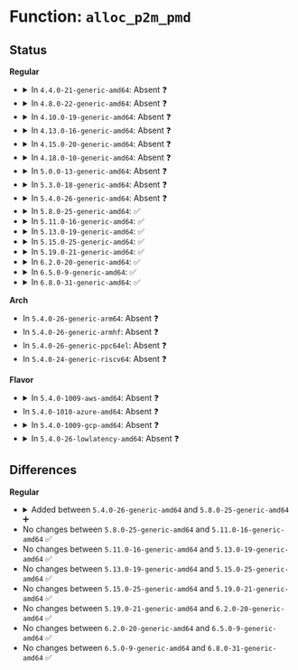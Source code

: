 # Function: <code>alloc_p2m_pmd</code>

## Status
<b>Regular</b>
<ul>
<li>
<details>
<summary>In <code>4.4.0-21-generic-amd64</code>: Absent ❓</summary>

```json
{
  "name": "alloc_p2m_pmd",
  "collision_type": "Unique Static",
  "inline_type": "Full",
  "funcs": [
    {
      "addr": 18446744071578995302,
      "name": "alloc_p2m_pmd",
      "external": false,
      "loc": "arch/x86/xen/p2m.c:470",
      "file": "arch/x86/xen/p2m.c",
      "inline": "not declared, inlined",
      "caller_inline": [
        "arch/x86/xen/p2m.c:xen_alloc_p2m_entry"
      ],
      "caller_func": []
    }
  ],
  "symbols": []
}
```
</details>
</li>
<li>
<details>
<summary>In <code>4.8.0-22-generic-amd64</code>: Absent ❓</summary>

```json
{
  "name": "alloc_p2m_pmd",
  "collision_type": "Unique Static",
  "inline_type": "Full",
  "funcs": [
    {
      "addr": 18446744071578992022,
      "name": "alloc_p2m_pmd",
      "external": false,
      "loc": "arch/x86/xen/p2m.c:470",
      "file": "arch/x86/xen/p2m.c",
      "inline": "not declared, inlined",
      "caller_inline": [
        "arch/x86/xen/p2m.c:xen_alloc_p2m_entry"
      ],
      "caller_func": []
    }
  ],
  "symbols": []
}
```
</details>
</li>
<li>
<details>
<summary>In <code>4.10.0-19-generic-amd64</code>: Absent ❓</summary>

```json
{
  "name": "alloc_p2m_pmd",
  "collision_type": "Unique Static",
  "inline_type": "Full",
  "funcs": [
    {
      "addr": 18446744071578993862,
      "name": "alloc_p2m_pmd",
      "external": false,
      "loc": "arch/x86/xen/p2m.c:470",
      "file": "arch/x86/xen/p2m.c",
      "inline": "not declared, inlined",
      "caller_inline": [
        "arch/x86/xen/p2m.c:xen_alloc_p2m_entry"
      ],
      "caller_func": []
    }
  ],
  "symbols": []
}
```
</details>
</li>
<li>
<details>
<summary>In <code>4.13.0-16-generic-amd64</code>: Absent ❓</summary>

```json
{
  "name": "alloc_p2m_pmd",
  "collision_type": "Unique Static",
  "inline_type": "Full",
  "funcs": [
    {
      "addr": 18446744071578965443,
      "name": "alloc_p2m_pmd",
      "external": false,
      "loc": "arch/x86/xen/p2m.c:470",
      "file": "arch/x86/xen/p2m.c",
      "inline": "not declared, inlined",
      "caller_inline": [
        "arch/x86/xen/p2m.c:xen_alloc_p2m_entry"
      ],
      "caller_func": []
    }
  ],
  "symbols": []
}
```
</details>
</li>
<li>
<details>
<summary>In <code>4.15.0-20-generic-amd64</code>: Absent ❓</summary>

```json
{
  "name": "alloc_p2m_pmd",
  "collision_type": "Unique Static",
  "inline_type": "Full",
  "funcs": [
    {
      "addr": 18446744071578968939,
      "name": "alloc_p2m_pmd",
      "external": false,
      "loc": "arch/x86/xen/p2m.c:463",
      "file": "arch/x86/xen/p2m.c",
      "inline": "not declared, inlined",
      "caller_inline": [
        "arch/x86/xen/p2m.c:xen_alloc_p2m_entry"
      ],
      "caller_func": []
    }
  ],
  "symbols": []
}
```
</details>
</li>
<li>
<details>
<summary>In <code>4.18.0-10-generic-amd64</code>: Absent ❓</summary>

```json
{
  "name": "alloc_p2m_pmd",
  "collision_type": "Unique Static",
  "inline_type": "Full",
  "funcs": [
    {
      "addr": 0,
      "name": "alloc_p2m_pmd",
      "external": false,
      "loc": "arch/x86/xen/p2m.c:463",
      "file": "arch/x86/xen/p2m.c",
      "inline": "not declared, inlined",
      "caller_inline": [
        "arch/x86/xen/p2m.c:xen_alloc_p2m_entry"
      ],
      "caller_func": []
    }
  ],
  "symbols": []
}
```
</details>
</li>
<li>
<details>
<summary>In <code>5.0.0-13-generic-amd64</code>: Absent ❓</summary>

```json
{
  "name": "alloc_p2m_pmd",
  "collision_type": "Unique Static",
  "inline_type": "Full",
  "funcs": [
    {
      "addr": 0,
      "name": "alloc_p2m_pmd",
      "external": false,
      "loc": "arch/x86/xen/p2m.c:465",
      "file": "arch/x86/xen/p2m.c",
      "inline": "not declared, inlined",
      "caller_inline": [
        "arch/x86/xen/p2m.c:xen_alloc_p2m_entry"
      ],
      "caller_func": []
    }
  ],
  "symbols": []
}
```
</details>
</li>
<li>
<details>
<summary>In <code>5.3.0-18-generic-amd64</code>: Absent ❓</summary>

```json
{
  "name": "alloc_p2m_pmd",
  "collision_type": "Unique Static",
  "inline_type": "Full",
  "funcs": [
    {
      "addr": 0,
      "name": "alloc_p2m_pmd",
      "external": false,
      "loc": "arch/x86/xen/p2m.c:472",
      "file": "arch/x86/xen/p2m.c",
      "inline": "not declared, inlined",
      "caller_inline": [
        "arch/x86/xen/p2m.c:xen_alloc_p2m_entry"
      ],
      "caller_func": []
    }
  ],
  "symbols": []
}
```
</details>
</li>
<li>
<details>
<summary>In <code>5.4.0-26-generic-amd64</code>: Absent ❓</summary>

```json
{
  "name": "alloc_p2m_pmd",
  "collision_type": "Unique Static",
  "inline_type": "Full",
  "funcs": [
    {
      "addr": 0,
      "name": "alloc_p2m_pmd",
      "external": false,
      "loc": "arch/x86/xen/p2m.c:472",
      "file": "arch/x86/xen/p2m.c",
      "inline": "not declared, inlined",
      "caller_inline": [
        "arch/x86/xen/p2m.c:xen_alloc_p2m_entry"
      ],
      "caller_func": []
    }
  ],
  "symbols": []
}
```
</details>
</li>
<li>
<details>
<summary>In <code>5.8.0-25-generic-amd64</code>: ✅</summary>

```c
pte_t * alloc_p2m_pmd(long unsigned int addr, pte_t * pte_pg)
```

```json
{
  "name": "alloc_p2m_pmd",
  "collision_type": "Unique Static",
  "inline_type": "No",
  "funcs": [
    {
      "addr": 18446744071578987952,
      "name": "alloc_p2m_pmd",
      "external": false,
      "loc": "arch/x86/xen/p2m.c:472",
      "file": "arch/x86/xen/p2m.c",
      "inline": "seen, unknown",
      "caller_inline": [],
      "caller_func": [
        "arch/x86/xen/p2m.c:xen_alloc_p2m_entry"
      ]
    }
  ],
  "symbols": [
    {
      "addr": 18446744071578987952,
      "name": "alloc_p2m_pmd",
      "section": ".text",
      "bind": "STB_LOCAL",
      "size": 465
    }
  ]
}
```
</details>
</li>
<li>
<details>
<summary>In <code>5.11.0-16-generic-amd64</code>: ✅</summary>

```c
pte_t * alloc_p2m_pmd(long unsigned int addr, pte_t * pte_pg)
```

```json
{
  "name": "alloc_p2m_pmd",
  "collision_type": "Unique Static",
  "inline_type": "No",
  "funcs": [
    {
      "addr": 18446744071578989440,
      "name": "alloc_p2m_pmd",
      "external": false,
      "loc": "arch/x86/xen/p2m.c:468",
      "file": "arch/x86/xen/p2m.c",
      "inline": "seen, unknown",
      "caller_inline": [],
      "caller_func": [
        "arch/x86/xen/p2m.c:xen_alloc_p2m_entry"
      ]
    }
  ],
  "symbols": [
    {
      "addr": 18446744071578989440,
      "name": "alloc_p2m_pmd",
      "section": ".text",
      "bind": "STB_LOCAL",
      "size": 465
    }
  ]
}
```
</details>
</li>
<li>
<details>
<summary>In <code>5.13.0-19-generic-amd64</code>: ✅</summary>

```c
pte_t * alloc_p2m_pmd(long unsigned int addr, pte_t * pte_pg)
```

```json
{
  "name": "alloc_p2m_pmd",
  "collision_type": "Unique Static",
  "inline_type": "No",
  "funcs": [
    {
      "addr": 18446744071578998832,
      "name": "alloc_p2m_pmd",
      "external": false,
      "loc": "arch/x86/xen/p2m.c:468",
      "file": "arch/x86/xen/p2m.c",
      "inline": "seen, unknown",
      "caller_inline": [],
      "caller_func": [
        "arch/x86/xen/p2m.c:xen_alloc_p2m_entry"
      ]
    }
  ],
  "symbols": [
    {
      "addr": 18446744071578998832,
      "name": "alloc_p2m_pmd",
      "section": ".text",
      "bind": "STB_LOCAL",
      "size": 468
    }
  ]
}
```
</details>
</li>
<li>
<details>
<summary>In <code>5.15.0-25-generic-amd64</code>: ✅</summary>

```c
pte_t * alloc_p2m_pmd(long unsigned int addr, pte_t * pte_pg)
```

```json
{
  "name": "alloc_p2m_pmd",
  "collision_type": "Unique Static",
  "inline_type": "No",
  "funcs": [
    {
      "addr": 18446744071579016512,
      "name": "alloc_p2m_pmd",
      "external": false,
      "loc": "arch/x86/xen/p2m.c:468",
      "file": "arch/x86/xen/p2m.c",
      "inline": "seen, unknown",
      "caller_inline": [],
      "caller_func": [
        "arch/x86/xen/p2m.c:xen_alloc_p2m_entry"
      ]
    }
  ],
  "symbols": [
    {
      "addr": 18446744071579016512,
      "name": "alloc_p2m_pmd",
      "section": ".text",
      "bind": "STB_LOCAL",
      "size": 468
    }
  ]
}
```
</details>
</li>
<li>
<details>
<summary>In <code>5.19.0-21-generic-amd64</code>: ✅</summary>

```c
pte_t * alloc_p2m_pmd(long unsigned int addr, pte_t * pte_pg)
```

```json
{
  "name": "alloc_p2m_pmd",
  "collision_type": "Unique Static",
  "inline_type": "No",
  "funcs": [
    {
      "addr": 18446744071579035648,
      "name": "alloc_p2m_pmd",
      "external": false,
      "loc": "arch/x86/xen/p2m.c:468",
      "file": "arch/x86/xen/p2m.c",
      "inline": "seen, unknown",
      "caller_inline": [],
      "caller_func": [
        "arch/x86/xen/p2m.c:xen_alloc_p2m_entry"
      ]
    }
  ],
  "symbols": [
    {
      "addr": 18446744071579035648,
      "name": "alloc_p2m_pmd",
      "section": ".text",
      "bind": "STB_LOCAL",
      "size": 492
    }
  ]
}
```
</details>
</li>
<li>
<details>
<summary>In <code>6.2.0-20-generic-amd64</code>: ✅</summary>

```c
pte_t * alloc_p2m_pmd(long unsigned int addr, pte_t * pte_pg)
```

```json
{
  "name": "alloc_p2m_pmd",
  "collision_type": "Unique Static",
  "inline_type": "No",
  "funcs": [
    {
      "addr": 18446744071579064320,
      "name": "alloc_p2m_pmd",
      "external": false,
      "loc": "arch/x86/xen/p2m.c:463",
      "file": "arch/x86/xen/p2m.c",
      "inline": "seen, unknown",
      "caller_inline": [],
      "caller_func": [
        "arch/x86/xen/p2m.c:xen_alloc_p2m_entry"
      ]
    }
  ],
  "symbols": [
    {
      "addr": 18446744071579064320,
      "name": "alloc_p2m_pmd",
      "section": ".text",
      "bind": "STB_LOCAL",
      "size": 487
    }
  ]
}
```
</details>
</li>
<li>
<details>
<summary>In <code>6.5.0-9-generic-amd64</code>: ✅</summary>

```c
pte_t * alloc_p2m_pmd(long unsigned int addr, pte_t * pte_pg)
```

```json
{
  "name": "alloc_p2m_pmd",
  "collision_type": "Unique Static",
  "inline_type": "No",
  "funcs": [
    {
      "addr": 18446744071579064192,
      "name": "alloc_p2m_pmd",
      "external": false,
      "loc": "arch/x86/xen/p2m.c:463",
      "file": "arch/x86/xen/p2m.c",
      "inline": "seen, unknown",
      "caller_inline": [],
      "caller_func": [
        "arch/x86/xen/p2m.c:xen_alloc_p2m_entry"
      ]
    }
  ],
  "symbols": [
    {
      "addr": 18446744071579064192,
      "name": "alloc_p2m_pmd",
      "section": ".text",
      "bind": "STB_LOCAL",
      "size": 487
    }
  ]
}
```
</details>
</li>
<li>
<details>
<summary>In <code>6.8.0-31-generic-amd64</code>: ✅</summary>

```c
pte_t * alloc_p2m_pmd(long unsigned int addr, pte_t * pte_pg)
```

```json
{
  "name": "alloc_p2m_pmd",
  "collision_type": "Unique Static",
  "inline_type": "No",
  "funcs": [
    {
      "addr": 18446744071579090144,
      "name": "alloc_p2m_pmd",
      "external": false,
      "loc": "arch/x86/xen/p2m.c:463",
      "file": "arch/x86/xen/p2m.c",
      "inline": "seen, unknown",
      "caller_inline": [],
      "caller_func": [
        "arch/x86/xen/p2m.c:xen_alloc_p2m_entry"
      ]
    }
  ],
  "symbols": [
    {
      "addr": 18446744071579090144,
      "name": "alloc_p2m_pmd",
      "section": ".text",
      "bind": "STB_LOCAL",
      "size": 487
    }
  ]
}
```
</details>
</li>
</ul>
<b>Arch</b>
<ul>
<li>
In <code>5.4.0-26-generic-arm64</code>: Absent ❓
</li>
<li>
In <code>5.4.0-26-generic-armhf</code>: Absent ❓
</li>
<li>
In <code>5.4.0-26-generic-ppc64el</code>: Absent ❓
</li>
<li>
In <code>5.4.0-24-generic-riscv64</code>: Absent ❓
</li>
</ul>
<b>Flavor</b>
<ul>
<li>
<details>
<summary>In <code>5.4.0-1009-aws-amd64</code>: Absent ❓</summary>

```json
{
  "name": "alloc_p2m_pmd",
  "collision_type": "Unique Static",
  "inline_type": "Full",
  "funcs": [
    {
      "addr": 0,
      "name": "alloc_p2m_pmd",
      "external": false,
      "loc": "arch/x86/xen/p2m.c:472",
      "file": "arch/x86/xen/p2m.c",
      "inline": "not declared, inlined",
      "caller_inline": [
        "arch/x86/xen/p2m.c:xen_alloc_p2m_entry"
      ],
      "caller_func": []
    }
  ],
  "symbols": []
}
```
</details>
</li>
<li>
In <code>5.4.0-1010-azure-amd64</code>: Absent ❓
</li>
<li>
<details>
<summary>In <code>5.4.0-1009-gcp-amd64</code>: Absent ❓</summary>

```json
{
  "name": "alloc_p2m_pmd",
  "collision_type": "Unique Static",
  "inline_type": "Full",
  "funcs": [
    {
      "addr": 0,
      "name": "alloc_p2m_pmd",
      "external": false,
      "loc": "arch/x86/xen/p2m.c:472",
      "file": "arch/x86/xen/p2m.c",
      "inline": "not declared, inlined",
      "caller_inline": [
        "arch/x86/xen/p2m.c:xen_alloc_p2m_entry"
      ],
      "caller_func": []
    }
  ],
  "symbols": []
}
```
</details>
</li>
<li>
<details>
<summary>In <code>5.4.0-26-lowlatency-amd64</code>: Absent ❓</summary>

```json
{
  "name": "alloc_p2m_pmd",
  "collision_type": "Unique Static",
  "inline_type": "Full",
  "funcs": [
    {
      "addr": 0,
      "name": "alloc_p2m_pmd",
      "external": false,
      "loc": "arch/x86/xen/p2m.c:472",
      "file": "arch/x86/xen/p2m.c",
      "inline": "not declared, inlined",
      "caller_inline": [
        "arch/x86/xen/p2m.c:xen_alloc_p2m_entry"
      ],
      "caller_func": []
    }
  ],
  "symbols": []
}
```
</details>
</li>
</ul>

## Differences
<b>Regular</b>
<ul>
<li>
<details>
<summary>Added between <code>5.4.0-26-generic-amd64</code> and <code>5.8.0-25-generic-amd64</code> ➕</summary>

```c
pte_t * alloc_p2m_pmd(long unsigned int addr, pte_t * pte_pg)
```
</details>
</li>
<li>
No changes between <code>5.8.0-25-generic-amd64</code> and <code>5.11.0-16-generic-amd64</code> ✅
</li>
<li>
No changes between <code>5.11.0-16-generic-amd64</code> and <code>5.13.0-19-generic-amd64</code> ✅
</li>
<li>
No changes between <code>5.13.0-19-generic-amd64</code> and <code>5.15.0-25-generic-amd64</code> ✅
</li>
<li>
No changes between <code>5.15.0-25-generic-amd64</code> and <code>5.19.0-21-generic-amd64</code> ✅
</li>
<li>
No changes between <code>5.19.0-21-generic-amd64</code> and <code>6.2.0-20-generic-amd64</code> ✅
</li>
<li>
No changes between <code>6.2.0-20-generic-amd64</code> and <code>6.5.0-9-generic-amd64</code> ✅
</li>
<li>
No changes between <code>6.5.0-9-generic-amd64</code> and <code>6.8.0-31-generic-amd64</code> ✅
</li>
</ul>
